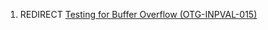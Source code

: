 1.  REDIRECT [Testing for Buffer Overflow
    (OTG-INPVAL-015)](Testing_for_Buffer_Overflow_\(OTG-INPVAL-015\) "wikilink")